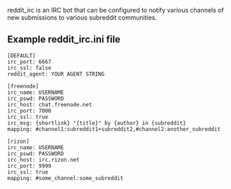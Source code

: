 reddit_irc is an IRC bot that can be configured to notify various channels of
new submissions to various subreddit communities.

## Example reddit_irc.ini file

```
[DEFAULT]
irc_port: 6667
irc_ssl: false
reddit_agent: YOUR AGENT STRING

[freenode]
irc_name: USERNAME
irc_pswd: PASSWORD
irc_host: chat.freenode.net
irc_port: 7000
irc_ssl: true
irc_msg: {shortlink} "{title}" by {author} in {subreddit}
mapping: #channel1:subreddit1+subreddit2,#channel2:another_subreddit

[rizon]
irc_name: USERNAME
irc_pswd: PASSWORD
irc_host: irc.rizon.net
irc_port: 9999
irc_ssl: true
mapping: #some_channel:some_subreddit
```
